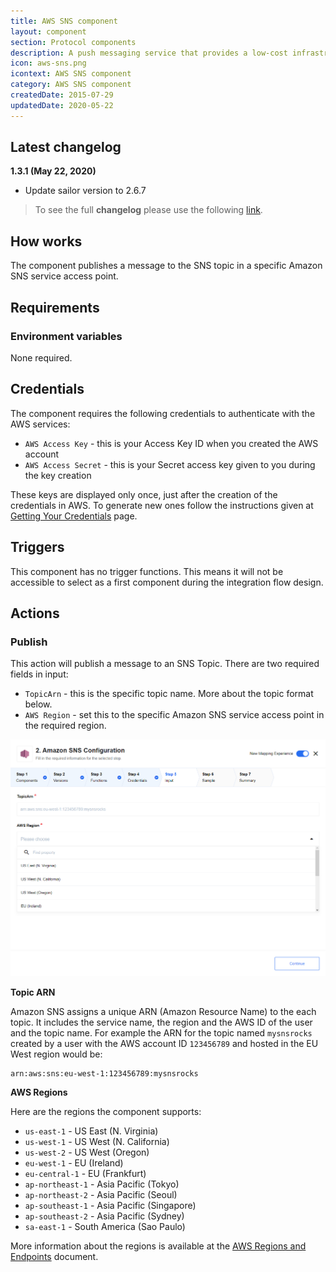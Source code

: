 ```yaml
---
title: AWS SNS component
layout: component
section: Protocol components
description: A push messaging service that provides a low-cost infrastructure for the mass delivery of messages.
icon: aws-sns.png
icontext: AWS SNS component
category: AWS SNS component
createdDate: 2015-07-29
updatedDate: 2020-05-22
---
```


## Latest changelog

**1.3.1 (May 22, 2020)**

* Update sailor version to 2.6.7

> To see the full **changelog** please use the following [link](/components/aws-sns/changelog).

## How works

The component publishes a message to the SNS topic in a specific Amazon SNS service access point.

## Requirements

### Environment variables

None required.

## Credentials

The component requires the following credentials to authenticate with the AWS services:

*   `AWS Access Key` - this is your Access Key ID when you created the AWS account
*   `AWS Access Secret` - this is your Secret access key given to you during the key creation

These keys are displayed only once, just after the creation of the credentials in AWS.
To generate new ones follow the instructions given at [Getting Your Credentials](https://docs.aws.amazon.com/sdk-for-javascript/v2/developer-guide/getting-your-credentials.html) page.

## Triggers

This component has no trigger functions. This means it will not be accessible to
select as a first component during the integration flow design.

## Actions

### Publish

This action will publish a message to an SNS Topic. There are two required fields
in input:

*   `TopicArn` - this is the specific topic name. More about the topic format below.
*   `AWS Region` - set this to the specific Amazon SNS service access point in the required region.

![Publish](img/publish-action.png)

**Topic ARN**

Amazon SNS assigns a unique ARN (Amazon Resource Name) to the each topic. It
includes the service name, the region and the AWS ID of the user and the topic
name. For example the ARN for the topic named `mysnsrocks` created by a user with
the AWS account ID `123456789` and hosted in the EU West region would be:
```
arn:aws:sns:eu-west-1:123456789:mysnsrocks
```

**AWS Regions**

Here are the regions the component supports:

*   `us-east-1` - US East (N. Virginia)
*   `us-west-1` - US West (N. California)
*   `us-west-2` - US West (Oregon)
*   `eu-west-1` - EU (Ireland)
*   `eu-central-1` - EU (Frankfurt)
*   `ap-northeast-1` - Asia Pacific (Tokyo)
*   `ap-northeast-2` - Asia Pacific (Seoul)
*   `ap-southeast-1` - Asia Pacific (Singapore)
*   `ap-southeast-2` - Asia Pacific (Sydney)
*   `sa-east-1` - South America (Sao Paulo)

More information about the regions is available at the [AWS Regions and Endpoints](http://docs.aws.amazon.com/general/latest/gr/rande.html#sns_region) document.
